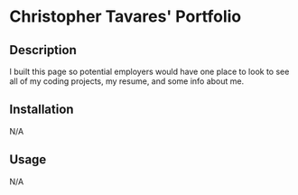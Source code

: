 # Christopher Tavares' Portfolio

## Description

I built this page so potential employers would have one place to look to see all of my coding projects, my resume, and some info about me. 

## Installation

N/A

## Usage

N/A



